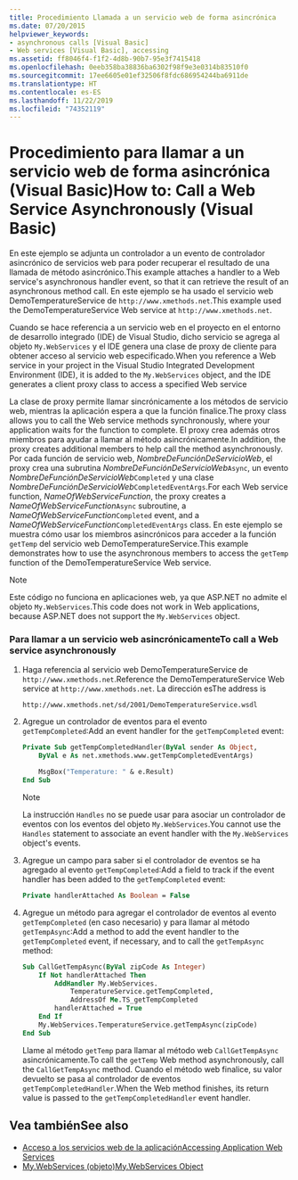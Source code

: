 ```yaml
---
title: Procedimiento Llamada a un servicio web de forma asincrónica
ms.date: 07/20/2015
helpviewer_keywords:
- asynchronous calls [Visual Basic]
- Web services [Visual Basic], accessing
ms.assetid: ff8046f4-f1f2-4d8b-90b7-95e3f7415418
ms.openlocfilehash: 0eeb358ba38836ba6302f98f9e3e0314b83510f0
ms.sourcegitcommit: 17ee6605e01ef32506f8fdc686954244ba6911de
ms.translationtype: HT
ms.contentlocale: es-ES
ms.lasthandoff: 11/22/2019
ms.locfileid: "74352119"
---
```

# <a name="how-to-call-a-web-service-asynchronously-visual-basic"></a><span data-ttu-id="1fda2-102">Procedimiento para llamar a un servicio web de forma asincrónica (Visual Basic)</span><span class="sxs-lookup"><span data-stu-id="1fda2-102">How to: Call a Web Service Asynchronously (Visual Basic)</span></span>

<span data-ttu-id="1fda2-103">En este ejemplo se adjunta un controlador a un evento de controlador asincrónico de servicios web para poder recuperar el resultado de una llamada de método asincrónico.</span><span class="sxs-lookup"><span data-stu-id="1fda2-103">This example attaches a handler to a Web service's asynchronous handler event, so that it can retrieve the result of an asynchronous method call.</span></span> <span data-ttu-id="1fda2-104">En este ejemplo se ha usado el servicio web DemoTemperatureService de `http://www.xmethods.net`.</span><span class="sxs-lookup"><span data-stu-id="1fda2-104">This example used the DemoTemperatureService Web service at `http://www.xmethods.net`.</span></span>

<span data-ttu-id="1fda2-105">Cuando se hace referencia a un servicio web en el proyecto en el entorno de desarrollo integrado (IDE) de Visual Studio, dicho servicio se agrega al objeto `My.WebServices` y el IDE genera una clase de proxy de cliente para obtener acceso al servicio web especificado.</span><span class="sxs-lookup"><span data-stu-id="1fda2-105">When you reference a Web service in your project in the Visual Studio Integrated Development Environment (IDE), it is added to the `My.WebServices` object, and the IDE generates a client proxy class to access a specified Web service</span></span>

<span data-ttu-id="1fda2-106">La clase de proxy permite llamar sincrónicamente a los métodos de servicio web, mientras la aplicación espera a que la función finalice.</span><span class="sxs-lookup"><span data-stu-id="1fda2-106">The proxy class allows you to call the Web service methods synchronously, where your application waits for the function to complete.</span></span> <span data-ttu-id="1fda2-107">El proxy crea además otros miembros para ayudar a llamar al método asincrónicamente.</span><span class="sxs-lookup"><span data-stu-id="1fda2-107">In addition, the proxy creates additional members to help call the method asynchronously.</span></span> <span data-ttu-id="1fda2-108">Por cada función de servicio web, *NombreDeFunciónDeServicioWeb*, el proxy crea una subrutina *NombreDeFunciónDeServicioWeb*`Async`, un evento *NombreDeFunciónDeServicioWeb*`Completed` y una clase *NombreDeFunciónDeServicioWeb*`CompletedEventArgs`.</span><span class="sxs-lookup"><span data-stu-id="1fda2-108">For each Web service function, *NameOfWebServiceFunction*, the proxy creates a *NameOfWebServiceFunction*`Async` subroutine, a *NameOfWebServiceFunction*`Completed` event, and a *NameOfWebServiceFunction*`CompletedEventArgs` class.</span></span> <span data-ttu-id="1fda2-109">En este ejemplo se muestra cómo usar los miembros asincrónicos para acceder a la función `getTemp` del servicio web DemoTemperatureService.</span><span class="sxs-lookup"><span data-stu-id="1fda2-109">This example demonstrates how to use the asynchronous members to access the `getTemp` function of the DemoTemperatureService Web service.</span></span>

> [!NOTE]
> <span data-ttu-id="1fda2-110">Este código no funciona en aplicaciones web, ya que ASP.NET no admite el objeto `My.WebServices`.</span><span class="sxs-lookup"><span data-stu-id="1fda2-110">This code does not work in Web applications, because ASP.NET does not support the `My.WebServices` object.</span></span>

### <a name="to-call-a-web-service-asynchronously"></a><span data-ttu-id="1fda2-111">Para llamar a un servicio web asincrónicamente</span><span class="sxs-lookup"><span data-stu-id="1fda2-111">To call a Web service asynchronously</span></span>

1. <span data-ttu-id="1fda2-112">Haga referencia al servicio web DemoTemperatureService de `http://www.xmethods.net`.</span><span class="sxs-lookup"><span data-stu-id="1fda2-112">Reference the DemoTemperatureService Web service at `http://www.xmethods.net`.</span></span> <span data-ttu-id="1fda2-113">La dirección es</span><span class="sxs-lookup"><span data-stu-id="1fda2-113">The address is</span></span>

    ```
    http://www.xmethods.net/sd/2001/DemoTemperatureService.wsdl
    ```

2. <span data-ttu-id="1fda2-114">Agregue un controlador de eventos para el evento `getTempCompleted`:</span><span class="sxs-lookup"><span data-stu-id="1fda2-114">Add an event handler for the `getTempCompleted` event:</span></span>

    ```vb
    Private Sub getTempCompletedHandler(ByVal sender As Object,
        ByVal e As net.xmethods.www.getTempCompletedEventArgs)

        MsgBox("Temperature: " & e.Result)
    End Sub
    ```

    > [!NOTE]
    > <span data-ttu-id="1fda2-115">La instrucción `Handles` no se puede usar para asociar un controlador de eventos con los eventos del objeto `My.WebServices`.</span><span class="sxs-lookup"><span data-stu-id="1fda2-115">You cannot use the `Handles` statement to associate an event handler with the `My.WebServices` object's events.</span></span>

3. <span data-ttu-id="1fda2-116">Agregue un campo para saber si el controlador de eventos se ha agregado al evento `getTempCompleted`:</span><span class="sxs-lookup"><span data-stu-id="1fda2-116">Add a field to track if the event handler has been added to the `getTempCompleted` event:</span></span>

    ```vb
    Private handlerAttached As Boolean = False
    ```

4. <span data-ttu-id="1fda2-117">Agregue un método para agregar el controlador de eventos al evento `getTempCompleted` (en caso necesario) y para llamar al método `getTempAsync`:</span><span class="sxs-lookup"><span data-stu-id="1fda2-117">Add a method to add the event handler to the `getTempCompleted` event, if necessary, and to call the `getTempAsync` method:</span></span>

    ```vb
    Sub CallGetTempAsync(ByVal zipCode As Integer)
        If Not handlerAttached Then
            AddHandler My.WebServices.
                TemperatureService.getTempCompleted,
                AddressOf Me.TS_getTempCompleted
            handlerAttached = True
        End If
        My.WebServices.TemperatureService.getTempAsync(zipCode)
    End Sub
    ```

    <span data-ttu-id="1fda2-118">Llame al método `getTemp` para llamar al método web `CallGetTempAsync` asincrónicamente.</span><span class="sxs-lookup"><span data-stu-id="1fda2-118">To call the `getTemp` Web method asynchronously, call the `CallGetTempAsync` method.</span></span> <span data-ttu-id="1fda2-119">Cuando el método web finalice, su valor devuelto se pasa al controlador de eventos `getTempCompletedHandler`.</span><span class="sxs-lookup"><span data-stu-id="1fda2-119">When the Web method finishes, its return value is passed to the `getTempCompletedHandler` event handler.</span></span>

## <a name="see-also"></a><span data-ttu-id="1fda2-120">Vea también</span><span class="sxs-lookup"><span data-stu-id="1fda2-120">See also</span></span>

- [<span data-ttu-id="1fda2-121">Acceso a los servicios web de la aplicación</span><span class="sxs-lookup"><span data-stu-id="1fda2-121">Accessing Application Web Services</span></span>](../../../visual-basic/developing-apps/programming/accessing-application-web-services.md)
- [<span data-ttu-id="1fda2-122">My.WebServices (objeto)</span><span class="sxs-lookup"><span data-stu-id="1fda2-122">My.WebServices Object</span></span>](../../../visual-basic/language-reference/objects/my-webservices-object.md)
